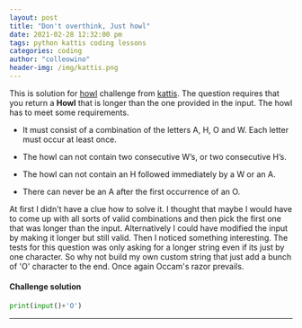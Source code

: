 ```yaml
---
layout: post
title: "Don't overthink, Just howl"
date: 2021-02-28 12:32:00 pm
tags: python kattis coding lessons
categories: coding
author: "colleowino"
header-img: /img/kattis.png
---
```


This is solution for [howl](https://open.kattis.com/problems/howl) challenge from [kattis](https://open.kattis.com/).
The question requires that you return a **Howl** that is longer than the one provided in the input. The howl has to meet some requirements.

- It must consist of a combination of the letters A, H, O and W. Each letter must occur at least once.

- The howl can not contain two consecutive W’s, or two consecutive H’s.

- The howl can not contain an H followed immediately by a W or an A.

- There can never be an A after the first occurrence of an O.

At first I didn't have a clue how to solve it. I thought that maybe I would have to come up with all sorts of valid combinations and then pick the first one that was longer
than the input. Alternatively I could have modified the input by making it longer but still valid.
Then I noticed something interesting. The tests for this question was only asking for a longer string even if its just by one character. So why not build my own
custom string that just add a bunch of 'O' character to the end. Once again Occam's razor prevails.

#### Challenge solution

```py
print(input()+'O')
```

---
